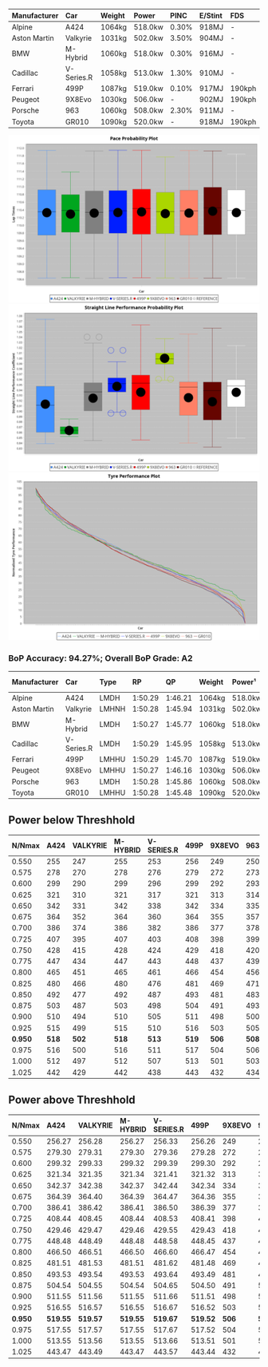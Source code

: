 | Manufacturer | Car        | Weight | Power   | PINC    | E/Stint | FDS     |
|:-|:-|:-|:-|:-|:-|:-|
| Alpine       | A424       | 1064kg | 518.0kw | 0.30%   | 918MJ   |    -    |
| Aston Martin | Valkyrie   | 1031kg | 502.0kw | 3.50%   | 904MJ   |    -    |
| BMW          | M-Hybrid   | 1060kg | 518.0kw | 0.30%   | 916MJ   |    -    |
| Cadillac     | V-Series.R | 1058kg | 513.0kw | 1.30%   | 910MJ   |    -    |
| Ferrari      | 499P       | 1087kg | 519.0kw | 0.10%   | 917MJ   | 190kph  |
| Peugeot      | 9X8Evo     | 1030kg | 506.0kw |    -    | 902MJ   | 190kph  |
| Porsche      | 963        | 1060kg | 508.0kw | 2.30%   | 911MJ   |    -    |
| Toyota       | GR010      | 1090kg | 520.0kw |    -    | 918MJ   | 190kph  |

![PACECHART](./IMG/AUTO.png)
![STRAIGHTLINEPERFORMANCECHART](./IMG/AUTO_sp.png)
![TYREPERFORMANCECHART](./IMG/AUTO_tw.png)

### BoP Accuracy: 94.27%; Overall BoP Grade: A2
| Manufacturer | Car        | Type  | RP      | QP      | Weight | Power¹  | Threshhold | PINC    | Power²   | E/Stint | AVG Vmax  | FDS     | RDLC | L/Stint | BOP-Grade | Model Accuracy | Model Points | Match%  | SimDiff |
|:-|:-|:-|:-|:-|:-|:-|:-|:-|:-|:-|:-|:-|:-|:-|:-|:-|:-|:-|:-|
| Alpine       | A424       | LMDH  | 1:50.29 | 1:46.21 | 1064kg | 518.0kw | 250.0kph   | 0.30%   | 519.60kw |  918MJ  | 278.01kph |    -    | 1.01 | 33      | ~A1       | 99.37%         | 2056         | 96.35%  | +0.34   |
| Aston Martin | Valkyrie   | LMHNH | 1:50.28 | 1:45.94 | 1031kg | 502.0kw | 250.0kph   | 3.50%   | 519.60kw |  904MJ  | 271.55kph |    -    | 1.06 | 33      | +D1       | 100.00%        | 247          | 69.77%  | #       |
| BMW          | M-Hybrid   | LMDH  | 1:50.27 | 1:45.77 | 1060kg | 518.0kw | 250.0kph   | 0.30%   | 519.60kw |  916MJ  | 280.79kph |    -    | 1.01 | 33      | ~A1       | 99.20%         | 3081         | 100.00% | +0.57   |
| Cadillac     | V-Series.R | LMDH  | 1:50.29 | 1:45.95 | 1058kg | 513.0kw | 250.0kph   | 1.30%   | 519.70kw |  910MJ  | 282.29kph |    -    | 1.01 | 33      | +A2       | 99.22%         | 5358         | 92.59%  | +0.91   |
| Ferrari      | 499P       | LMHHU | 1:50.29 | 1:45.70 | 1087kg | 519.0kw | 250.0kph   | 0.10%   | 519.50kw |  917MJ  | 280.54kph | 190kph  | 1.02 | 33      | ~A1       | 99.93%         | 6954         | 100.00% | +0.15   |
| Peugeot      | 9X8Evo     | LMHHU | 1:50.27 | 1:46.16 | 1030kg | 506.0kw | 250.0kph   |    -    | 506.00kw |  902MJ  | 292.37kph | 190kph  | 1.02 | 33      | ~A1       | 100.00%        | 1458         | 95.49%  | +0.85   |
| Porsche      | 963        | LMDH  | 1:50.28 | 1:45.86 | 1060kg | 508.0kw | 250.0kph   | 2.30%   | 519.70kw |  911MJ  | 279.90kph |    -    | 1.01 | 33      | ~A1       | 99.87%         | 14199        | 100.00% | +0.53   |
| Toyota       | GR010      | LMHHU | 1:50.28 | 1:45.48 | 1090kg | 520.0kw | 250.0kph   |    -    | 520.00kw |  918MJ  | 277.62kph | 190kph  | 1.01 | 33      | ~A1       | 99.92%         | 5012         | 100.00% | +0.14   |

## Power below Threshhold
| N/Nmax    | A424    | VALKYRIE | M-HYBRID | V-SERIES.R | 499P    | 9X8EVO  | 963     | GR010   |
|:-|:-|:-|:-|:-|:-|:-|:-|:-|
|  0.550    |  255    |  247     |  255     |  253       |  256    |  249    |  250    |  256    |
|  0.575    |  278    |  270     |  278     |  276       |  279    |  272    |  273    |  279    |
|  0.600    |  299    |  290     |  299     |  296       |  299    |  292    |  293    |  300    |
|  0.625    |  321    |  310     |  321     |  317       |  321    |  313    |  314    |  322    |
|  0.650    |  342    |  331     |  342     |  338       |  342    |  334    |  335    |  343    |
|  0.675    |  364    |  352     |  364     |  360       |  364    |  355    |  357    |  365    |
|  0.700    |  386    |  374     |  386     |  382       |  386    |  377    |  378    |  387    |
|  0.725    |  407    |  395     |  407     |  403       |  408    |  398    |  399    |  409    |
|  0.750    |  428    |  415     |  428     |  424       |  429    |  418    |  420    |  430    |
|  0.775    |  447    |  434     |  447     |  443       |  448    |  437    |  439    |  449    |
|  0.800    |  465    |  451     |  465     |  461       |  466    |  454    |  456    |  467    |
|  0.825    |  480    |  466     |  480     |  476       |  481    |  469    |  471    |  482    |
|  0.850    |  492    |  477     |  492     |  487       |  493    |  481    |  483    |  494    |
|  0.875    |  503    |  487     |  503     |  498       |  504    |  491    |  493    |  505    |
|  0.900    |  510    |  494     |  510     |  505       |  511    |  498    |  500    |  512    |
|  0.925    |  515    |  499     |  515     |  510       |  516    |  503    |  505    |  517    |
| **0.950** | **518** | **502**  | **518**  | **513**    | **519** | **506** | **508** | **520** |
|  0.975    |  516    |  500     |  516     |  511       |  517    |  504    |  506    |  518    |
|  1.000    |  512    |  497     |  512     |  507       |  513    |  501    |  503    |  514    |
|  1.025    |  442    |  429     |  442     |  438       |  443    |  432    |  434    |  444    |

## Power above Threshhold
| N/Nmax    | A424       | VALKYRIE   | M-HYBRID   | V-SERIES.R | 499P       | 9X8EVO  | 963        | GR010   |
|:-|:-|:-|:-|:-|:-|:-|:-|:-|
|  0.550    |  256.27    |  256.28    |  256.27    |  256.33    |  256.26    |  249    |  256.34    |  256    |
|  0.575    |  279.30    |  279.31    |  279.30    |  279.36    |  279.28    |  272    |  279.37    |  279    |
|  0.600    |  299.32    |  299.33    |  299.32    |  299.39    |  299.30    |  292    |  299.39    |  300    |
|  0.625    |  321.34    |  321.35    |  321.34    |  321.41    |  321.32    |  313    |  321.42    |  322    |
|  0.650    |  342.37    |  342.38    |  342.37    |  342.44    |  342.34    |  334    |  342.45    |  343    |
|  0.675    |  364.39    |  364.40    |  364.39    |  364.47    |  364.36    |  355    |  364.48    |  365    |
|  0.700    |  386.41    |  386.42    |  386.41    |  386.50    |  386.39    |  377    |  386.51    |  387    |
|  0.725    |  408.44    |  408.45    |  408.44    |  408.53    |  408.41    |  398    |  408.54    |  409    |
|  0.750    |  429.46    |  429.47    |  429.46    |  429.55    |  429.43    |  418    |  429.57    |  430    |
|  0.775    |  448.48    |  448.49    |  448.48    |  448.58    |  448.45    |  437    |  448.59    |  449    |
|  0.800    |  466.50    |  466.51    |  466.50    |  466.60    |  466.47    |  454    |  466.61    |  467    |
|  0.825    |  481.51    |  481.53    |  481.51    |  481.62    |  481.48    |  469    |  481.63    |  482    |
|  0.850    |  493.53    |  493.54    |  493.53    |  493.64    |  493.49    |  481    |  493.65    |  494    |
|  0.875    |  504.54    |  504.55    |  504.54    |  504.65    |  504.50    |  491    |  504.66    |  505    |
|  0.900    |  511.55    |  511.56    |  511.55    |  511.66    |  511.51    |  498    |  511.67    |  512    |
|  0.925    |  516.55    |  516.57    |  516.55    |  516.67    |  516.52    |  503    |  516.68    |  517    |
| **0.950** | **519.55** | **519.57** | **519.55** | **519.67** | **519.52** | **506** | **519.68** | **520** |
|  0.975    |  517.55    |  517.57    |  517.55    |  517.67    |  517.52    |  504    |  517.68    |  518    |
|  1.000    |  513.55    |  513.56    |  513.55    |  513.66    |  513.51    |  501    |  513.68    |  514    |
|  1.025    |  443.47    |  443.49    |  443.47    |  443.57    |  443.44    |  432    |  443.58    |  444    |
